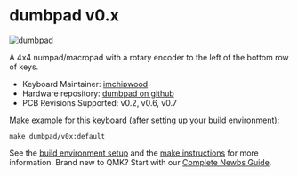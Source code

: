 # dumbpad v0.x

![dumbpad](https://i.imgur.com/c3YBNp0l.jpg)

A 4x4 numpad/macropad with a rotary encoder to the left of the bottom row of keys.

* Keyboard Maintainer: [imchipwood](https://github.com/imchipwood)
* Hardware repository: [dumbpad on github](https://github.com/imchipwood/dumbpad)
* PCB Revisions Supported: v0.2, v0.6, v0.7

Make example for this keyboard (after setting up your build environment):

    make dumbpad/v0x:default

See the [build environment setup](https://docs.qmk.fm/#/getting_started_build_tools) and the [make instructions](https://docs.qmk.fm/#/getting_started_make_guide) for more information. Brand new to QMK? Start with our [Complete Newbs Guide](https://docs.qmk.fm/#/newbs).

